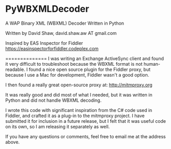 PyWBXMLDecoder
==============

A WAP Binary XML (WBXML) Decoder Written in Python

Written by David Shaw, david.shaw.aw AT gmail.com

Inspired by EAS Inspector for Fiddler
https://easinspectorforfiddler.codeplex.com

==============
I was writing an Exchange ActiveSync client and found it very difficult to troubleshoot because the WBXML format is not human-readable.  I found a nice open source plugin for the Fiddler proxy, but because I use a Mac for development, Fiddler wasn't a good option.

I then found a really great open-source proxy at:  http://mitmproxy.org

It was really good and did most of what I needed, but it was written in Python and did not handle WBXML decoding.  

I wrote this code with significant inspiration from the C# code used in Fiddler, and crafted it as a plug-in to the mitmproxy project. I have submitted it for inclusion in a future release, but I felt that it was useful code on its own, so I am releasing it separately as well.

If you have any questions or comments, feel free to email me at the address above.
